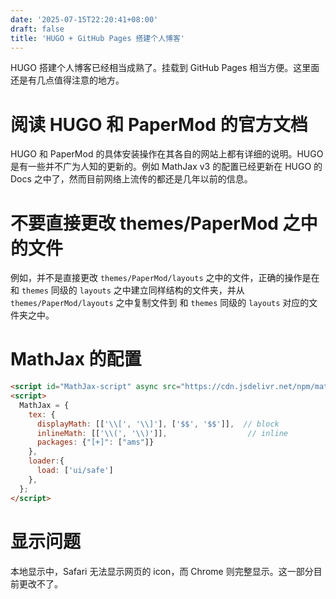 ```yaml
---
date: '2025-07-15T22:20:41+08:00'
draft: false
title: 'HUGO + GitHub Pages 搭建个人博客'
---
```


HUGO 搭建个人博客已经相当成熟了。挂载到 GitHub Pages 相当方便。这里面还是有几点值得注意的地方。

# 阅读 HUGO 和 PaperMod 的官方文档

HUGO 和 PaperMod 的具体安装操作在其各自的网站上都有详细的说明。HUGO 是有一些并不广为人知的更新的。例如 MathJax v3 的配置已经更新在 HUGO 的 Docs 之中了，然而目前网络上流传的都还是几年以前的信息。

# 不要直接更改 themes/PaperMod 之中的文件

例如，并不是直接更改 `themes/PaperMod/layouts` 之中的文件，正确的操作是在和 `themes` 同级的 `layouts` 之中建立同样结构的文件夹，并从 `themes/PaperMod/layouts` 之中复制文件到 和 `themes` 同级的 `layouts` 对应的文件夹之中。

# MathJax 的配置

```html
<script id="MathJax-script" async src="https://cdn.jsdelivr.net/npm/mathjax@3/es5/tex-chtml.js"></script>
<script>
  MathJax = {
    tex: {
      displayMath: [['\\[', '\\]'], ['$$', '$$']],  // block
      inlineMath: [['\\(', '\\)']],                  // inline
      packages: {"[+]": ["ams"]}
    },
    loader:{
      load: ['ui/safe']
    },
  };
</script>
```

# 显示问题

本地显示中，Safari 无法显示网页的 icon，而 Chrome 则完整显示。这一部分目前更改不了。